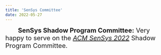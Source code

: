 ```yaml
---
title: 'SenSys Committee'
date: 2022-05-27
---
```


<span style="font-size: 20px;">&nbsp;&nbsp;&nbsp;&nbsp;&nbsp;&nbsp; **SenSys Shadow Program Committee:** Very happy to serve on the [*ACM SenSys 2022*](https://sensys.acm.org/2022/shadow/) Shadow Program Committee.</span>